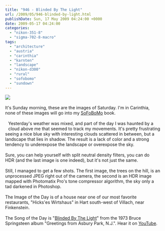 ```yaml
---
title: "946 - Blinded By The Light"
url: /2009/05/946-blinded-by-light.html
publishDate: Sun, 17 May 2009 04:24:00 +0000
date: 2009-05-17 04:24:00
categories: 
  - "nikon-351-8"
  - "sigma-702-8-macro"
tags: 
  - "architecture"
  - "austria"
  - "carinthia"
  - "karnten"
  - "landscape"
  - "nikon-d300"
  - "rural"
  - "sofobomo"
  - "sundown"
---
```

<a href="https://d25zfm9zpd7gm5.cloudfront.net/1200x1200/2009/20090516_184348_ps.jpg" target="_blank"><img src="https://d25zfm9zpd7gm5.cloudfront.net/0600x0600/2009/20090516_184348_ps.jpg"/></a><br/><br/>It's Sunday morning, these are the images of Saturday. I'm in Carinthia, none of these images will go into my <a href="http://www.sofobomo.org/" target="_blank">SoFoBoMo</a> book.<br/><br/><a href="https://d25zfm9zpd7gm5.cloudfront.net/1200x1200/2009/20090516_153653.jpg" target="_blank"><img alt="" border="0" src="https://d25zfm9zpd7gm5.cloudfront.net/0150x0150/2009/20090516_153653.jpg" style="margin: 10pt 10px 10px 0pt; float: left;"/></a> Yesterday's weather was mixed, and part of the day I was haunted by a cloud above me that seemed to track my movements. It's pretty frustrating seeing a nice blue sky with interesting clouds scattered in between, but a landscape that lies in shadow. The result is a lack of color and a strong tendency to underexpose the landscape or overexpose the sky.<br/><br/><a href="https://d25zfm9zpd7gm5.cloudfront.net/1200x1200/2009/20090516_191318_photomatix_ps.jpg" target="_blank"><img alt="" border="0" src="https://d25zfm9zpd7gm5.cloudfront.net/0150x0150/2009/20090516_191318_photomatix_ps.jpg" style="margin: 10pt 10px 10px 0pt; float: right;"/></a> Sure, you can help yourself with split neutral density filters, you can do HDR (and the last image is one indeed), but it's not just the same.<br/><br/>Still, I managed to get a few shots. The first image, the trees on the hill, is an unprocessed JPEG right out of the camera, the second is an HDR image mapped with Photomatix Pro's tone compressor algorithm, the sky only a tad darkened in Photoshop.<br/><br/> The Image of the Day is of a house near one of our most favorite restaurants, "Hicks'es Wirtshaus" in Hart south-west of Villach, near Finkenstein.<br/><br/>The Song of the Day is "<a href="http://www.lyricsmode.com/lyrics/b/bruce_springsteen/blinded_by_the_light.html" target="_blank">Blinded By The Light</a>" from the 1973 Bruce Springsteen album "Greetings from Asbury Park, N.J.". Hear it on <a href="http://www.youtube.com/watch?v=BN6zFN8cAPs" target="_blank">YouTube</a>.
